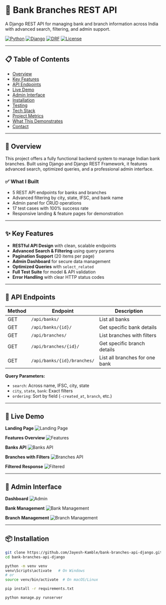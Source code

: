# 🏦 Bank Branches REST API

A Django REST API for managing bank and branch information across India with advanced search, filtering, and admin support.

[![Python](https://img.shields.io/badge/Python-3.8+-blue.svg)](https://python.org)
[![Django](https://img.shields.io/badge/Django-5.2.3-green.svg)](https://djangoproject.com)
[![DRF](https://img.shields.io/badge/DRF-3.14.0-red.svg)](https://www.django-rest-framework.org/)
[![License](https://img.shields.io/badge/License-MIT-yellow.svg)](LICENSE)

---

## 📋 Table of Contents

- [Overview](#overview)
- [Key Features](#key-features)
- [API Endpoints](#api-endpoints)
- [Live Demo](#live-demo)
- [Admin Interface](#admin-interface)
- [Installation](#installation)
- [Testing](#testing)
- [Tech Stack](#tech-stack)
- [Project Metrics](#project-metrics)
- [What This Demonstrates](#what-this-demonstrates)
- [Contact](#contact)

---

## 🎯 Overview

This project offers a fully functional backend system to manage Indian bank branches. Built using Django and Django REST Framework, it features advanced search, optimized queries, and a professional admin interface.

### ✅ What I Built

- 5 REST API endpoints for banks and branches
- Advanced filtering by city, state, IFSC, and bank name
- Admin panel for CRUD operations
- 17 test cases with 100% success rate
- Responsive landing & feature pages for demonstration

---

## ✨ Key Features

- **RESTful API Design** with clean, scalable endpoints
- **Advanced Search & Filtering** using query params
- **Pagination Support** (20 items per page)
- **Admin Dashboard** for secure data management
- **Optimized Queries** with `select_related`
- **Full Test Suite** for model & API validation
- **Error Handling** with clear HTTP status codes

---

## 🚀 API Endpoints

| Method | Endpoint                        | Description                        |
|--------|---------------------------------|------------------------------------|
| GET    | `/api/banks/`                  | List all banks                     |
| GET    | `/api/banks/{id}/`             | Get specific bank details          |
| GET    | `/api/branches/`               | List branches with filters         |
| GET    | `/api/branches/{id}/`          | Get specific branch details        |
| GET    | `/api/banks/{id}/branches/`    | List all branches for one bank     |

**Query Parameters:**
- `search`: Across name, IFSC, city, state
- `city`, `state`, `bank`: Exact filters
- `ordering`: Sort by field (`-created_at`, `branch`, etc.)

---

## 📸 Live Demo

**Landing Page**
![Landing Page](https://github.com/user-attachments/assets/ff982c7e-b860-4deb-9bb8-66f3621ea591)

**Features Overview**
![Features](https://github.com/user-attachments/assets/481b8498-1463-4f31-8a49-2005605cf7ff)

**Banks API**
![Banks API](https://github.com/user-attachments/assets/25741c7e-ff7c-4dd0-8d0c-f08396461ca5)

**Branches with Filters**
![Branches API](https://github.com/user-attachments/assets/66f0e475-c966-4786-8799-e31320fd7b55)

**Filtered Response**
![Filtered](https://github.com/user-attachments/assets/6eddd25a-fbbf-442d-bef9-c345af962b86)

---

## 🔧 Admin Interface

**Dashboard**
![Admin](https://github.com/user-attachments/assets/823632b1-d485-41ba-a125-f09033add3b8)

**Bank Management**
![Bank Management](https://github.com/user-attachments/assets/b7f37abf-423e-461a-b396-a932071b0feb)

**Branch Management**
![Branch Management](https://github.com/user-attachments/assets/dfb46118-4209-40bb-8280-8fb95e1d7fb6)

---

## 📦 Installation

```bash
git clone https://github.com/Jayesh-Kamble/bank-branches-api-django.git
cd bank-branches-api-django

python -m venv venv
venv\Scripts\activate   # On Windows
# or
source venv/bin/activate  # On macOS/Linux

pip install -r requirements.txt

python manage.py runserver

